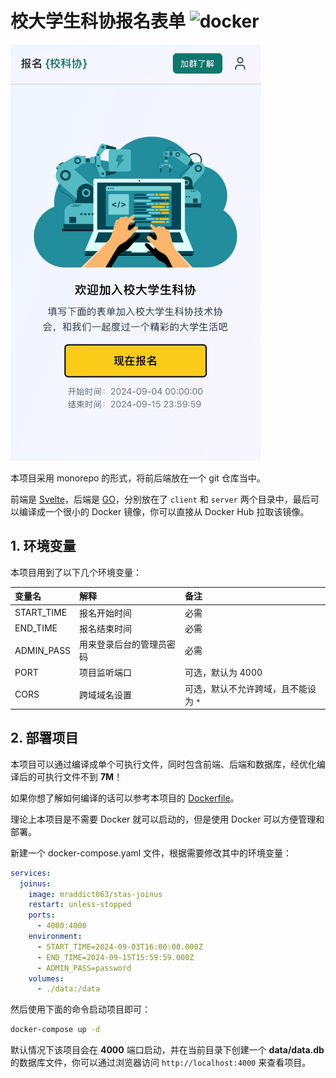 # 校大学生科协报名表单 ![docker](https://github.com/MR-Addict/stas-joinus/actions/workflows/docker.yml/badge.svg)

<img src="preview.jpg" alt="preview" width="400">

本项目采用 monorepo 的形式，将前后端放在一个 git 仓库当中。

前端是 [Svelte](https://svelte.dev)，后端是 [GO](https://go.dev)，分别放在了 `client` 和 `server` 两个目录中，最后可以编译成一个很小的 Docker 镜像，你可以直接从 Docker Hub 拉取该镜像。

## 1. 环境变量

本项目用到了以下几个环境变量：

| 变量名     | 解释                     | 备注                                 |
| :--------- | :----------------------- | :----------------------------------- |
| START_TIME | 报名开始时间             | 必需                                 |
| END_TIME   | 报名结束时间             | 必需                                 |
| ADMIN_PASS | 用来登录后台的管理员密码 | 必需                                 |
| PORT       | 项目监听端口             | 可选，默认为 4000                    |
| CORS       | 跨域域名设置             | 可选，默认不允许跨域，且不能设为 `*` |

## 2. 部署项目

本项目可以通过编译成单个可执行文件，同时包含前端、后端和数据库，经优化编译后的可执行文件不到 **7M**！

如果你想了解如何编译的话可以参考本项目的 [Dockerfile](Dockerfile)。

理论上本项目是不需要 Docker 就可以启动的，但是使用 Docker 可以方便管理和部署。

新建一个 docker-compose.yaml 文件，根据需要修改其中的环境变量：

```yaml
services:
  joinus:
    image: mraddict063/stas-joinus
    restart: unless-stopped
    ports:
      - 4000:4000
    environment:
      - START_TIME=2024-09-03T16:00:00.000Z
      - END_TIME=2024-09-15T15:59:59.000Z
      - ADMIN_PASS=password
    volumes:
      - ./data:/data
```

然后使用下面的命令启动项目即可：

```sh
docker-compose up -d
```

默认情况下该项目会在 **4000** 端口启动，并在当前目录下创建一个 **data/data.db** 的数据库文件，你可以通过浏览器访问 `http://localhost:4000` 来查看项目。
